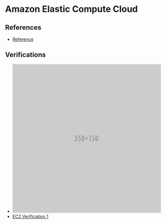 # Amazon Elastic Compute Cloud  

## References  

* [Reference](http://VerificationURL.com)  


## Verifications  

* ![EC2 Governor 2](AWS/EC2/artifact-ec2-1.png)  
* [EC2 Verification 1](http://VerificationURL.com)  
